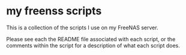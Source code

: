 # my freenss scripts
This is a collection of the scripts I use on my FreeNAS server. 

Please see each the README file associated with each script,
or the comments within the script for a description of what each script does. 
